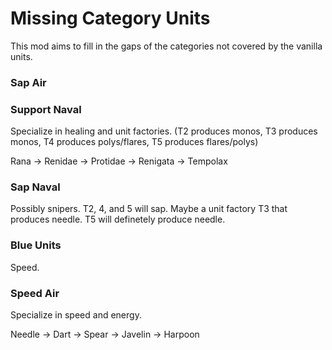 # Missing Category Units
This mod aims to fill in the gaps of the categories not covered by the vanilla units.

### Sap Air

### Support Naval
Specialize in healing and unit factories. (T2 produces monos, T3 produces monos, T4 produces polys/flares, T5 produces flares/polys)

Rana -> Renidae -> Protidae -> Renigata -> Tempolax

### Sap Naval
Possibly snipers. T2, 4, and 5 will sap. Maybe a unit factory T3 that produces needle. T5 will definetely produce needle. 


### Blue Units
Speed. 


### Speed Air
Specialize in speed and energy.

Needle -> Dart -> Spear -> Javelin -> Harpoon
